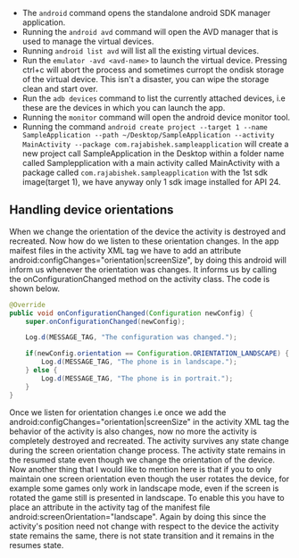 

- The `android` command opens the standalone android SDK manager application.
- Running the `android avd` command will open the AVD manager that is used to manage the virtual devices.
- Running `android list avd` will list all the existing virtual devices.
- Run the `emulator -avd <avd-name>` to launch the virtual device. Pressing ctrl+c will abort the process and sometimes curropt the ondisk storage of the virtual device. This isn't a disaster, you can wipe the storage clean and start over.
- Run the `adb devices` command to list the currently attached devices, i.e these are the devices in which you can launch the app.
- Running the `monitor` command will open the android device monitor tool.
- Running the command `android create project --target 1 --name SampleApplication --path ~/Desktop/SampleApplication --activity MainActivity --package com.rajabishek.sampleapplication` will create a new project call SampleApplication in the Desktop within a folder name called Samplepplication with a main activity called MainActivity with a package called `com.rajabishek.sampleapplication` with the 1st sdk image(target 1), we have anyway only 1 sdk image installed for API 24.


## Handling device orientations
When we change the orientation of the device the activity is destroyed and recreated. Now how do we listen to these orientation changes. In the app maifest files in the activity XML tag we have to add an attribute android:configChanges="orientation|screenSize", by doing this android will inform us whenever the orientation was changes. It informs us by calling the onConfigurationChanged method on the activity class. The code is shown below.
```java
@Override
public void onConfigurationChanged(Configuration newConfig) {
    super.onConfigurationChanged(newConfig);

    Log.d(MESSAGE_TAG, "The configuration was changed.");

    if(newConfig.orientation == Configuration.ORIENTATION_LANDSCAPE) {
        Log.d(MESSAGE_TAG, "The phone is in landscape.");
    } else {
        Log.d(MESSAGE_TAG, "The phone is in portrait.");
    }
}
```
Once we listen for orientation changes i.e once we add the android:configChanges="orientation|screenSize" in the activity XML tag the behavior of the activity is also changes, now no more the activity is completely destroyed and recreated. The activity survives any state change during the screen orientation change process. The activity state remains in the resumed state even though we change the orientation of the device. Now another thing that I would like to mention here is that if you to only maintain one screen orientation even though the user rotates the device, for example some games only work in landscape mode, even if the screen is rotated the game still is presented in landscape. To enable this you have to place an attribute in the  activity tag of the manifest file android:screenOrientation="landscape". Again by doing this since the activity's position need not change with respect to the device the activity state remains the same, there is not state transition and it remains in the resumes state.